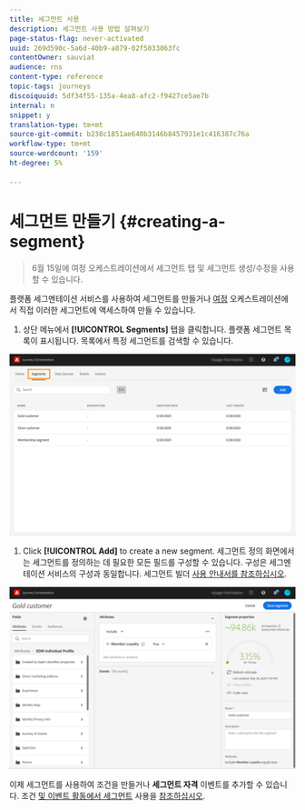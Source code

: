 ```yaml
---
title: 세그먼트 사용
description: 세그먼트 사용 방법 살펴보기
page-status-flag: never-activated
uuid: 269d590c-5a6d-40b9-a879-02f5033863fc
contentOwner: sauviat
audience: rns
content-type: reference
topic-tags: journeys
discoiquuid: 5df34f55-135a-4ea8-afc2-f9427ce5ae7b
internal: n
snippet: y
translation-type: tm+mt
source-git-commit: b238c1851ae640b3146b8457931e1c416387c76a
workflow-type: tm+mt
source-wordcount: '159'
ht-degree: 5%

---
```




# 세그먼트 만들기 {#creating-a-segment}

>6월 15일에 여정 오케스트레이션에서 세그먼트 탭 및 세그먼트 생성/수정을 사용할 수 있습니다.

플랫폼 세그멘테이션 서비스를 사용하여 세그먼트를 만들거나 [여정](https://docs.adobe.com/content/help/en/experience-platform/segmentation/home.html) 오케스트레이션에서 직접 이러한 세그먼트에 액세스하여 만들 수 있습니다.

1. 상단 메뉴에서 **[!UICONTROL Segments]** 탭을 클릭합니다. 플랫폼 세그먼트 목록이 표시됩니다. 목록에서 특정 세그먼트를 검색할 수 있습니다.

![](../assets/segment1.png)

1. Click **[!UICONTROL Add]** to create a new segment. 세그먼트 정의 화면에서는 세그먼트를 정의하는 데 필요한 모든 필드를 구성할 수 있습니다. 구성은 세그멘테이션 서비스의 구성과 동일합니다. 세그먼트 빌더 [사용 안내서를 참조하십시오](https://docs.adobe.com/content/help/en/experience-platform/segmentation/ui/overview.html).

![](../assets/segment2.png)

이제 세그먼트를 사용하여 조건을 만들거나 **세그먼트 자격** 이벤트를 추가할 수 있습니다. 조건 [및 이벤트 활동에서 세그먼트](../segment/using-a-segment.md) 사용을 [참조하십시오](../building-journeys/event-activities.md#segment-qualification).